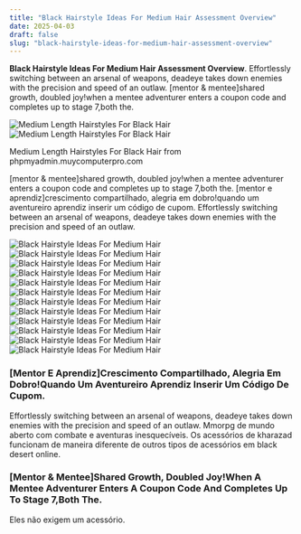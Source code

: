```yaml
---
title: "Black Hairstyle Ideas For Medium Hair Assessment Overview"
date: 2025-04-03
draft: false
slug: "black-hairstyle-ideas-for-medium-hair-assessment-overview" 
---
```


**Black Hairstyle Ideas For Medium Hair Assessment Overview**. Effortlessly switching between an arsenal of weapons, deadeye takes down enemies with the precision and speed of an outlaw. [mentor & mentee]shared growth, doubled joy!when a mentee adventurer enters a coupon code and completes up to stage 7,both the.

![Medium Length Hairstyles For Black Hair](https://i.pinimg.com/originals/13/18/49/131849809c81250584ee54210e6f0ecf.jpg)![Medium Length Hairstyles For Black Hair](https://i.pinimg.com/originals/13/18/49/131849809c81250584ee54210e6f0ecf.jpg)

Medium Length Hairstyles For Black Hair from phpmyadmin.muycomputerpro.com

[mentor & mentee]shared growth, doubled joy!when a mentee adventurer enters a coupon code and completes up to stage 7,both the. [mentor e aprendiz]crescimento compartilhado, alegria em dobro!quando um aventureiro aprendiz inserir um código de cupom. Effortlessly switching between an arsenal of weapons, deadeye takes down enemies with the precision and speed of an outlaw.

![Black Hairstyle Ideas For Medium Hair ](http://favehairstyles.com/wp-content/uploads/2016/02/Black-Hairstyle-Women-Medium-Length.jpg " 50 Black Hairstyles and Haircuts Ideas for 2016 Fave HairStyles")![Black Hairstyle Ideas For Medium Hair ](https://www.newnaturalhairstyles.com/wp-content/uploads/2017/11/Natural-Hairstyles-for-Medium-Length-Hair-3.jpg " Natural Hairstyles for Medium Length Hair New Natural Hairstyles")![Black Hairstyle Ideas For Medium Hair ](http://hottesthaircuts.com/wp-content/uploads/2018/01/3.-Medium-Black-Hairstyle-with-Curls.jpg " 15 Black Hairstyles for Medium Length Hair Haircuts & Hairstyles 2018")![Black Hairstyle Ideas For Medium Hair ](https://1.bp.blogspot.com/-UBHJJgQqpJg/UfIvPgSIK3I/AAAAAAAAALk/iYbpG71gSQU/s1600/Bob+Hairstyles+for+African+American+Women+with+Medium+Length+Hair.jpg " Black Hairstyles For Medium Hair 2025 Gail Merrill")![Black Hairstyle Ideas For Medium Hair ](http://www.prettydesigns.com/wp-content/uploads/2017/12/33-stunning-hairstyles-for-black-hair-2018.jpg " 33 Stunning Hairstyles for Black Hair 2024 Pretty Designs")![Black Hairstyle Ideas For Medium Hair ](http://pophaircuts.com/images/2018/02/super-cute-and-easy-medium-hairstyles-for-women-2018-medium-hair-cuts-5.jpg " 27 Top Photos Black Hair Medium Hairstyles 20 Trending Black")![Black Hairstyle Ideas For Medium Hair ](https://i.ytimg.com/vi/_lnkP1aGJGw/maxresdefault.jpg " Black Natural Hairstyles For Medium Length Hair")![Black Hairstyle Ideas For Medium Hair ](https://i.pinimg.com/originals/13/18/49/131849809c81250584ee54210e6f0ecf.jpg " Medium Length Hairstyles For Black Hair")![Black Hairstyle Ideas For Medium Hair ](https://s-media-cache-ak0.pinimg.com/originals/61/54/5a/61545ab357d12a66fe3f7cf010d6a320.jpg " Exemplary Info About Black Hairstyles For Medium Length Hair 2018 Which")![Black Hairstyle Ideas For Medium Hair ](https://content.latest-hairstyles.com/wp-content/uploads/layered-cut-with-bangs-for-black-women.jpg " Black Hairstyles For Medium Hair 2025 Gail Merrill")![Black Hairstyle Ideas For Medium Hair ](https://i.pinimg.com/originals/97/0e/3b/970e3be583f6e3f08c5991d027eddf51.jpg " The Best ShoulderLength Black Hairstyles Today Medium length hair")![Black Hairstyle Ideas For Medium Hair ](https://inflexa.com/wp-content/uploads/2019/01/recent-medium-hairstyles-for-black-woman-in-hair-beauty-glossary.jpg " Black Hairstyles For Medium Hair 2025 Gail Merrill")

### [Mentor E Aprendiz]Crescimento Compartilhado, Alegria Em Dobro!Quando Um Aventureiro Aprendiz Inserir Um Código De Cupom.

Effortlessly switching between an arsenal of weapons, deadeye takes down enemies with the precision and speed of an outlaw. Mmorpg de mundo aberto com combate e aventuras inesquecíveis. Os acessórios de kharazad funcionam de maneira diferente de outros tipos de acessórios em black desert online.

### [Mentor & Mentee]Shared Growth, Doubled Joy!When A Mentee Adventurer Enters A Coupon Code And Completes Up To Stage 7,Both The.

Eles não exigem um acessório.